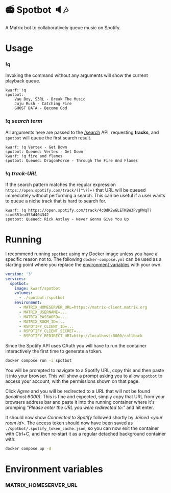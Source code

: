 
# :radio: Spotbot :speaker::notes:

A Matrix bot to collaboratively queue music on Spotify.

# Usage

### !q

Invoking the command without any arguments will show the current playback queue.

```
kwarf: !q
spotbot:
    Vau Boy, S3RL - Break The Music
    Juju Rush - Catching Fire
    GHOST DATA - Become God
```

### !q _search term_

All arguments here are passed to the
[/search](https://developer.spotify.com/documentation/web-api/reference/#/operations/search) API, requesting **tracks**,
and `spotbot` will queue the first search result.

```
kwarf: !q Vertex - Get Down
spotbot: Queued: Vertex - Get Down
kwarf: !q fire and flames
spotbot: Queued: DragonForce - Through The Fire And Flames
```

### !q _track-URL_

If the search pattern matches the regular expression `https://open.spotify.com/track/([^\?]+)` that URL will be queued
immediately without performing a search. This can be useful if a user wants to queue a niche track that is hard to
search for.

```
kwarf: !q https://open.spotify.com/track/4cOdK2wGLETKBW3PvgPWqT?si=d351ea353d404342
spotbot: Queued: Rick Astley - Never Gonna Give You Up
```

# Running

I recommend running `spotbot` using my Docker image unless you have a specific reason not to. The following
`docker-compose.yml` can be used as a starting point where you replace the
[environment variables](#environment-variables) with your own.

```yml
version: '3'
services:
  spotbot:
    image: kwarf/spotbot
    volumes:
      - ./spotbot:/spotbot
    environment:
      - MATRIX_HOMESERVER_URL=https://matrix-client.matrix.org
      - MATRIX_USERNAME=...
      - MATRIX_PASSWORD=...
      - MATRIX_ROOM_ID=...
      - RSPOTIFY_CLIENT_ID=...
      - RSPOTIFY_CLIENT_SECRET=...
      - RSPOTIFY_REDIRECT_URI=http://localhost:8000/callback
```

Since the Spotify API uses OAuth you will have to run the container interactively the first time to generate a token.

```sh
docker compose run -i spotbot
```

You will be prompted to navigate to a Spotify URL, copy this and then paste it into your browser. This will show a
prompt asking you to allow `spotbot` to access your account, with the permissions shown on that page.

Click _Agree_ and you will be redirected to a URL that will not be found _(localhost:8000)_. This is fine and expected,
simply copy that URL from your browsers address bar and paste it into the running container where it's promping
_"Please enter the URL you were redirected to:"_ and hit enter.

It should now show _Connected to Spotify_ followed shortly by _Joined \<your room id\>_. The access token should now
have been saved as `./spotbot/.spotify_token_cache.json`, so you can now exit the container with Ctrl+C, and then
re-start it as a regular detached background container with:

```sh
docker compose up -d
```

# Environment variables

### MATRIX_HOMESERVER_URL
